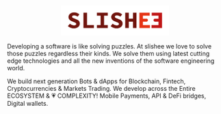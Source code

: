 <p align="center">
  <img src="https://github.com/Slishee/.github/raw/main/assets/img/MicrosoftTeams-image%20(2).png" width="50%"/>
</p>

Developing a software is like solving puzzles. At slishee we love to solve those puzzles regardless their kinds.
We solve them using latest cutting edge technologies and all the new inventions of the software engineering world.

We build next generation Bots & dApps for Blockchain, Fintech, Cryptocurrencies & Markets Trading. We develop across the Entire ECOSYSTEM & 💗 COMPLEXITY! Mobile Payments, API & DeFi bridges, Digital wallets.
